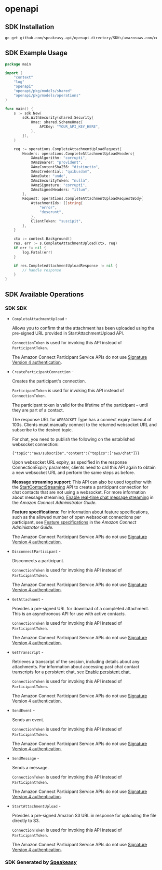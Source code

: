 # openapi

<!-- Start SDK Installation -->
## SDK Installation

```bash
go get github.com/speakeasy-api/openapi-directory/SDKs/amazonaws.com/connectparticipant/2018-09-07/go
```
<!-- End SDK Installation -->

## SDK Example Usage
<!-- Start SDK Example Usage -->
```go
package main

import (
    "context"
    "log"
    "openapi"
    "openapi/pkg/models/shared"
    "openapi/pkg/models/operations"
)

func main() {
    s := sdk.New(
        sdk.WithSecurity(shared.Security{
            Hmac: shared.SchemeHmac{
                APIKey: "YOUR_API_KEY_HERE",
            },
        }),
    )

    req := operations.CompleteAttachmentUploadRequest{
        Headers: operations.CompleteAttachmentUploadHeaders{
            XAmzAlgorithm: "corrupti",
            XAmzBearer: "provident",
            XAmzContentSha256: "distinctio",
            XAmzCredential: "quibusdam",
            XAmzDate: "unde",
            XAmzSecurityToken: "nulla",
            XAmzSignature: "corrupti",
            XAmzSignedHeaders: "illum",
        },
        Request: operations.CompleteAttachmentUploadRequestBody{
            AttachmentIds: []string{
                "error",
                "deserunt",
            },
            ClientToken: "suscipit",
        },
    }

    ctx := context.Background()
    res, err := s.CompleteAttachmentUpload(ctx, req)
    if err != nil {
        log.Fatal(err)
    }

    if res.CompleteAttachmentUploadResponse != nil {
        // handle response
    }
}
```
<!-- End SDK Example Usage -->

<!-- Start SDK Available Operations -->
## SDK Available Operations

### SDK SDK

* `CompleteAttachmentUpload` - <p>Allows you to confirm that the attachment has been uploaded using the pre-signed URL provided in StartAttachmentUpload API. </p> <note> <p> <code>ConnectionToken</code> is used for invoking this API instead of <code>ParticipantToken</code>.</p> </note> <p>The Amazon Connect Participant Service APIs do not use <a href="https://docs.aws.amazon.com/general/latest/gr/signature-version-4.html">Signature Version 4 authentication</a>.</p>
* `CreateParticipantConnection` - <p>Creates the participant's connection. </p> <note> <p> <code>ParticipantToken</code> is used for invoking this API instead of <code>ConnectionToken</code>.</p> </note> <p>The participant token is valid for the lifetime of the participant – until they are part of a contact.</p> <p>The response URL for <code>WEBSOCKET</code> Type has a connect expiry timeout of 100s. Clients must manually connect to the returned websocket URL and subscribe to the desired topic. </p> <p>For chat, you need to publish the following on the established websocket connection:</p> <p> <code>{"topic":"aws/subscribe","content":{"topics":["aws/chat"]}}</code> </p> <p>Upon websocket URL expiry, as specified in the response ConnectionExpiry parameter, clients need to call this API again to obtain a new websocket URL and perform the same steps as before.</p> <p> <b>Message streaming support</b>: This API can also be used together with the <a href="https://docs.aws.amazon.com/connect/latest/APIReference/API_StartContactStreaming.html">StartContactStreaming</a> API to create a participant connection for chat contacts that are not using a websocket. For more information about message streaming, <a href="https://docs.aws.amazon.com/connect/latest/adminguide/chat-message-streaming.html">Enable real-time chat message streaming</a> in the <i>Amazon Connect Administrator Guide</i>.</p> <p> <b>Feature specifications</b>: For information about feature specifications, such as the allowed number of open websocket connections per participant, see <a href="https://docs.aws.amazon.com/connect/latest/adminguide/amazon-connect-service-limits.html#feature-limits">Feature specifications</a> in the <i>Amazon Connect Administrator Guide</i>. </p> <note> <p>The Amazon Connect Participant Service APIs do not use <a href="https://docs.aws.amazon.com/general/latest/gr/signature-version-4.html">Signature Version 4 authentication</a>.</p> </note>
* `DisconnectParticipant` - <p>Disconnects a participant. </p> <note> <p> <code>ConnectionToken</code> is used for invoking this API instead of <code>ParticipantToken</code>.</p> </note> <p>The Amazon Connect Participant Service APIs do not use <a href="https://docs.aws.amazon.com/general/latest/gr/signature-version-4.html">Signature Version 4 authentication</a>.</p>
* `GetAttachment` - <p>Provides a pre-signed URL for download of a completed attachment. This is an asynchronous API for use with active contacts.</p> <note> <p> <code>ConnectionToken</code> is used for invoking this API instead of <code>ParticipantToken</code>.</p> </note> <p>The Amazon Connect Participant Service APIs do not use <a href="https://docs.aws.amazon.com/general/latest/gr/signature-version-4.html">Signature Version 4 authentication</a>.</p>
* `GetTranscript` - <p>Retrieves a transcript of the session, including details about any attachments. For information about accessing past chat contact transcripts for a persistent chat, see <a href="https://docs.aws.amazon.com/connect/latest/adminguide/chat-persistence.html">Enable persistent chat</a>. </p> <note> <p> <code>ConnectionToken</code> is used for invoking this API instead of <code>ParticipantToken</code>.</p> </note> <p>The Amazon Connect Participant Service APIs do not use <a href="https://docs.aws.amazon.com/general/latest/gr/signature-version-4.html">Signature Version 4 authentication</a>.</p>
* `SendEvent` - <p>Sends an event. </p> <note> <p> <code>ConnectionToken</code> is used for invoking this API instead of <code>ParticipantToken</code>.</p> </note> <p>The Amazon Connect Participant Service APIs do not use <a href="https://docs.aws.amazon.com/general/latest/gr/signature-version-4.html">Signature Version 4 authentication</a>.</p>
* `SendMessage` - <p>Sends a message.</p> <note> <p> <code>ConnectionToken</code> is used for invoking this API instead of <code>ParticipantToken</code>.</p> </note> <p>The Amazon Connect Participant Service APIs do not use <a href="https://docs.aws.amazon.com/general/latest/gr/signature-version-4.html">Signature Version 4 authentication</a>.</p>
* `StartAttachmentUpload` - <p>Provides a pre-signed Amazon S3 URL in response for uploading the file directly to S3.</p> <note> <p> <code>ConnectionToken</code> is used for invoking this API instead of <code>ParticipantToken</code>.</p> </note> <p>The Amazon Connect Participant Service APIs do not use <a href="https://docs.aws.amazon.com/general/latest/gr/signature-version-4.html">Signature Version 4 authentication</a>.</p>
<!-- End SDK Available Operations -->

### SDK Generated by [Speakeasy](https://docs.speakeasyapi.dev/docs/using-speakeasy/client-sdks)
